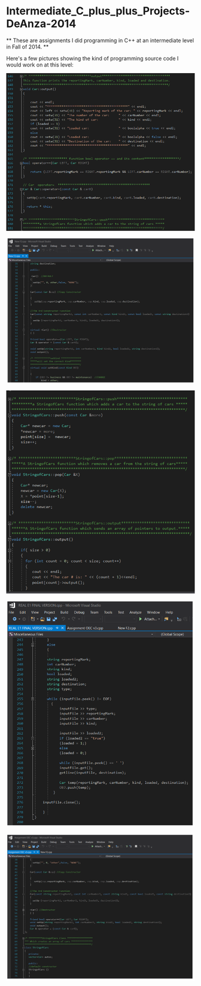 # Intermediate_C_plus_plus_Projects-DeAnza-2014
** These are assignments I did programming in C++ at an intermediate level in Fall of 2014. **

Here's a few pictures showing the kind of programming source code I would work on at this level:

![alt text](https://github.com/sergiogutierrez2/Intermediate_C_plus_plus_Projects-DeAnza-2014/blob/main/Some%20Pictures%20of%20parts%20the%20Assignments%20I%20did/pic5.png)

![alt text](https://github.com/sergiogutierrez2/Intermediate_C_plus_plus_Projects-DeAnza-2014/blob/main/Some%20Pictures%20of%20parts%20the%20Assignments%20I%20did/pic%201.png)

![alt text](https://github.com/sergiogutierrez2/Intermediate_C_plus_plus_Projects-DeAnza-2014/blob/main/Some%20Pictures%20of%20parts%20the%20Assignments%20I%20did/pic4.png)

![alt text](https://github.com/sergiogutierrez2/Intermediate_C_plus_plus_Projects-DeAnza-2014/blob/main/Some%20Pictures%20of%20parts%20the%20Assignments%20I%20did/pic3.png)

![alt text](https://github.com/sergiogutierrez2/Intermediate_C_plus_plus_Projects-DeAnza-2014/blob/main/Some%20Pictures%20of%20parts%20the%20Assignments%20I%20did/pic2.png)
